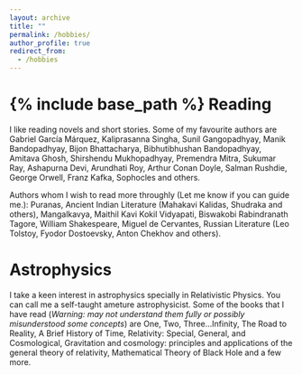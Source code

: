 ```yaml
---
layout: archive
title: ""
permalink: /hobbies/
author_profile: true
redirect_from:
  - /hobbies
---
```


{% include base_path %}
Reading
======
I like reading novels and short stories. Some of my favourite authors are Gabriel García Márquez, Kaliprasanna Singha, Sunil Gangopadhyay, Manik Bandopadhyay, Bijon Bhattacharya, Bibhutibhushan Bandopadhyay, Amitava Ghosh, Shirshendu Mukhopadhyay, Premendra Mitra, Sukumar Ray, Ashapurna Devi, Arundhati Roy, Arthur Conan Doyle, Salman Rushdie, George Orwell, Franz Kafka, Sophocles and others.

Authors whom I wish to read more throughly (Let me know if you can guide me.): Puranas, Ancient Indian Literature (Mahakavi Kalidas, Shudraka and others), Mangalkavya, Maithil Kavi Kokil Vidyapati, Biswakobi Rabindranath Tagore, William Shakespeare, Miguel de Cervantes, Russian Literature (Leo Tolstoy, Fyodor Dostoevsky, Anton Chekhov and others).

Astrophysics
======
I take a keen interest in astrophysics specially in Relativistic Physics. You can call me a self-taught ameture astrophysicist. Some of the books that I have read (*Warning: may not understand them fully or possibly misunderstood some concepts*) are One, Two, Three...Infinity, The Road to Reality, A Brief History of Time, Relativity: Special, General, and Cosmological, Gravitation and cosmology: principles and applications of the general theory of relativity, Mathematical Theory of Black Hole and a few more. 